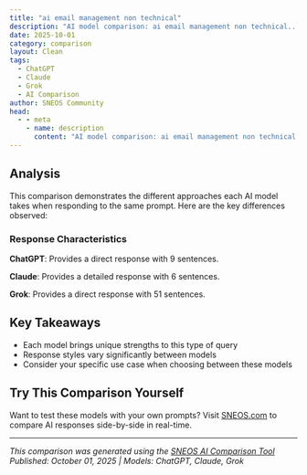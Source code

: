 ```yaml
---
title: "ai email management non technical"
description: "AI model comparison: ai email management non technical..."
date: 2025-10-01
category: comparison
layout: Clean
tags:
  - ChatGPT
  - Claude
  - Grok
  - AI Comparison
author: SNEOS Community
head:
  - - meta
    - name: description
      content: "AI model comparison: ai email management non technical..."
---
```


<ChatComparison
  title="ai email management non technical"
  prompt="ai email management non technical"
  :responses='{
    "ChatGPT": "Sure! Here\u2019s a simple, non-technical explanation of AI email management:\n\n**AI email management** is a way to use smart computer programs to help you handle your emails more easily. Instead of doing everything yourself\u2014like sorting important messages, answering common questions, or deleting spam\u2014AI can do some of these tasks automatically.\n\nFor example:  \n- It can organize your inbox by putting important emails at the top.  \n- It can suggest quick replies to save you time.  \n- It can filter out junk or spam emails so you don\u2019t have to see them.  \n- It can remind you to follow up on emails you haven\u2019t answered yet.\n\nAll of this helps you stay organized and saves time, letting you focus on more important work without getting overwhelmed by your email.\n\nIf you want, I can also give you some examples of AI email tools that people use!",
    "Claude": "# AI Email Management for Non-Technical Users\n\nAI email management tools help organize, prioritize, and respond to your emails automatically - no technical skills required!\n\n## What AI Email Management Does\n\n**Automatic Organization**\n- Sorts emails into folders (work, personal, newsletters, etc.)\n- Flags important messages\n- Filters out spam and promotional emails\n\n**Smart Responses**\n- Suggests quick reply options\n- Drafts responses based on email content\n- Schedules emails to send later\n\n**Time-Saving Features**\n- Summarizes long email threads\n- Extracts key information (dates, contacts, action items)\n- Reminds you about follow-ups\n\n## Popular AI Email Tools\n\n### **Built-in Options**\n- **Gmail Smart Compose** - Suggests text as you type\n- **Outlook Focused Inbox** - Separates important emails\n- **Apple Mail VIP** - Prioritizes key contacts\n\n### **Easy-to-Use Apps**\n- **Boomerang** - Schedule emails and set reminders\n- **Mixmax** - Email templates and tracking\n- **SaneBox** - Automatic email sorting\n- **Clean Email** - Bulk email management\n\n## Getting Started (Simple Steps)\n\n1. **Start Small**\n   - Enable smart features in your current email app\n   - Try one new AI tool at a time\n\n2. **Common First Steps**\n   - Turn on Gmail\u0027s Smart Reply\n   - Set up email filters for newsletters\n   - Use scheduling features for better timing\n\n3. **Gradual Improvement**\n   - Let the AI learn your preferences over time\n   - Adjust settings based on what works for you\n\n## Benefits You\u0027ll Notice\n\n- **Less Time in Inbox** - Spend 30-50% less time on email\n- **Never Miss Important Emails** - AI highlights what matters\n- **Faster Responses** - Quick reply suggestions save typing\n- **Cleaner Inbox** - Automatic organization reduces clutter\n\n## Tips for Success\n\n- **Be Patient** - AI improves as it learns your habits\n- **Review Suggestions** - Always check before sending AI-drafted replies\n- **Customize Settings** - Adjust to match your communication style\n- **Start with Free Options** - Most email providers include basic AI features\n\nAI email management isn\u0027t about replacing your judgment - it\u0027s about giving you more time for what matters most!",
    "Grok": "AI email management, in non-technical terms, refers to using artificial intelligence tools to help organize, prioritize, and handle your emails more efficiently. It\u2019s like having a smart assistant that understands your email habits and helps you stay on top of your inbox without needing to spend hours sorting through messages. Here\u2019s a simple breakdown of how it works and why it\u2019s useful:\n\n### What AI Email Management Does:\n1. **Sorting and Prioritizing Emails**: AI can automatically figure out which emails are urgent or important (like from your boss or a client) and push them to the top of your inbox. Less important stuff, like newsletters or promotions, can be moved to separate folders or marked as low priority.\n2. **Auto-Responses**: AI can draft quick replies to common emails (like confirming a meeting or thanking someone) so you don\u2019t have to type the same thing over and over. You can tweak these responses before sending.\n3. **Spam and Junk Filtering**: AI is great at spotting spam or unwanted emails and keeping them out of your main inbox, so you\u2019re not distracted by irrelevant messages.\n4. **Scheduling and Reminders**: Some AI tools can detect deadlines or tasks in your emails (like \u201Csubmit report by Friday\u201D) and remind you or even add them to your calendar.\n5. **Summarizing Long Emails**: If you get a lengthy email, AI can summarize the key points so you can quickly understand the gist without reading every word.\n6. **Organizing Conversations**: AI can group related emails into threads or categories (e.g., \u201CProject X updates\u201D) so you don\u2019t have to dig through your inbox to find them.\n\n### Why It\u2019s Helpful (Benefits):\n- **Saves Time**: Instead of manually sorting through dozens or hundreds of emails, AI does the heavy lifting for you.\n- **Reduces Stress**: A cluttered inbox can feel overwhelming. AI helps keep it manageable by focusing on what matters most.\n- **Boosts Productivity**: You can focus on important tasks instead of getting bogged down by email clutter.\n- **Fewer Mistakes**: AI can help you avoid missing critical emails or forgetting to follow up.\n\n### Examples of AI Email Tools (User-Friendly Options):\n- **Gmail (Smart Features)**: Gmail uses AI to suggest quick replies, categorize emails into \u201CPrimary,\u201D \u201CSocial,\u201D and \u201CPromotions,\u201D and even nudge you to follow up on unanswered messages.\n- **Outlook (Focused Inbox)**: Microsoft Outlook has a \u201CFocused Inbox\u201D feature that uses AI to separate important emails from less relevant ones.\n- **Spark**: A user-friendly email app that uses AI to prioritize emails and help teams collaborate on responses.\n- **Boomerang**: A tool that can schedule emails, remind you to follow up, and suggest the best times to send messages based on AI insights.\n- **SaneBox**: This tool uses AI to filter unimportant emails into a separate folder and summarize what you\u2019ve missed.\n\n### How to Get Started (Non-Technical Steps):\n1. **Pick a Tool**: Choose an email service or add-on (like Gmail, Outlook, or SaneBox) that offers AI features. Most of them are built into the app, so you don\u2019t need to be tech-savvy.\n2. **Set Up Your Preferences**: Some tools let you customize how they prioritize emails (e.g., always mark emails from your boss as important). This usually involves simple settings or clicking a few buttons.\n3. **Let It Learn**: AI gets smarter over time by observing how you handle emails. For example, if you always reply to certain people quickly, it will mark their messages as important.\n4. **Check Occasionally**: AI isn\u2019t perfect. Take a quick glance at filtered or low-priority emails now and then to make sure nothing important slipped through.\n\n### Things to Keep in Mind:\n- **Privacy**: AI tools often need access to your emails to work, so make sure you trust the provider. Stick to well-known services like Gmail or Outlook if you\u2019re concerned.\n- **Not 100% Accurate**: Sometimes AI might mislabel an email as spam or low priority. It\u2019s a helper, not a replacement for your judgment.\n- **Simple to Use**: You don\u2019t need to understand how AI works behind the scenes\u2014just focus on the features that make your email life easier.\n\nIn short, AI email management is like having a personal assistant for your inbox. It automates boring tasks, keeps things tidy, and helps you focus on what really matters. If you\u2019re drowning in emails, trying out a tool with AI features could be a game-changer! Let me know if you\u2019d like tips on a specific tool or app."
  }'
  published-date="16:56"
/>

## Analysis

This comparison demonstrates the different approaches each AI model takes when responding to the same prompt. Here are the key differences observed:

### Response Characteristics

**ChatGPT**: Provides a direct response with 9 sentences. 

**Claude**: Provides a detailed response with 6 sentences. 

**Grok**: Provides a direct response with 51 sentences. 

## Key Takeaways

- Each model brings unique strengths to this type of query
- Response styles vary significantly between models
- Consider your specific use case when choosing between these models

## Try This Comparison Yourself

Want to test these models with your own prompts? Visit [SNEOS.com](https://sneos.com) to compare AI responses side-by-side in real-time.

---

*This comparison was generated using the [SNEOS AI Comparison Tool](https://sneos.com)*
*Published: October 01, 2025 | Models: ChatGPT, Claude, Grok*
